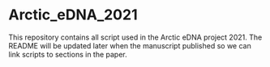 # Arctic_eDNA_2021

This repository contains all script used in the Arctic eDNA project 2021. The README will be updated later when the manuscript published so we can link scripts to sections in the paper. 
